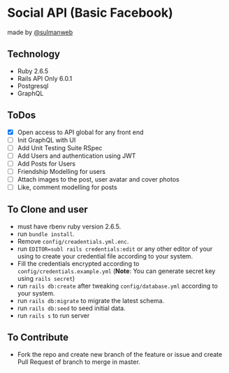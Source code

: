 # Social API (Basic Facebook)

made by [@sulmanweb](https://twitter.com/sulmanweb)

## Technology
- Ruby 2.6.5
- Rails API Only 6.0.1
- Postgresql
- GraphQL

## ToDos

- [x] Open access to API global for any front end
- [ ] Init GraphQL with UI
- [ ] Add Unit Testing Suite RSpec
- [ ] Add Users and authentication using JWT
- [ ] Add Posts for Users
- [ ] Friendship Modelling for users
- [ ] Attach images to the post, user avatar and cover photos
- [ ] Like, comment modelling for posts

## To Clone and user

- must have rbenv ruby version 2.6.5.
- run `bundle install`.
- Remove `config/creadentials.yml.enc`.
- run `EDITOR=subl rails credentials:edit` or any other editor of your using to create your credential file according to your system.
- Fill the credentials encrypted according to `config/credentials.example.yml` (**Note**: You can generate secret key using `rails secret`)
- run `rails db:create` after tweaking `config/database.yml` according to your system.
- run `rails db:migrate` to migrate the latest schema.
- run `rails db:seed` to seed initial data.
- run `rails s` to run server

## To Contribute

- Fork the repo and create new branch of the feature or issue and create Pull Request of branch to merge in master.